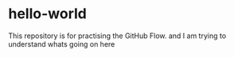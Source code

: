 # hello-world
This repository is for practising the GitHub Flow.
and I am trying to understand whats going on here
